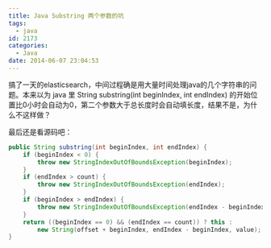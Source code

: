 ```yaml
---
title: Java Substring 两个参数的坑
tags:
  - java
id: 2173
categories:
  - Java
date: 2014-06-07 23:04:53
---
```


搞了一天的elasticsearch，中间过程确是用大量时间处理java的几个字符串的问题。本来以为 java 里 String substring(int beginIndex, int endIndex) 的开始位置比0小时会自动为0，第二个参数大于总长度时会自动填长度，结果不是，为什么不这样做？

最后还是看源码吧：
```java
public String substring(int beginIndex, int endIndex) {
	if (beginIndex < 0) {
	    throw new StringIndexOutOfBoundsException(beginIndex);
	}
	if (endIndex > count) {
	    throw new StringIndexOutOfBoundsException(endIndex);
	}
	if (beginIndex > endIndex) {
	    throw new StringIndexOutOfBoundsException(endIndex - beginIndex);
	}
	return ((beginIndex == 0) && (endIndex == count)) ? this :
	    new String(offset + beginIndex, endIndex - beginIndex, value);
}
```